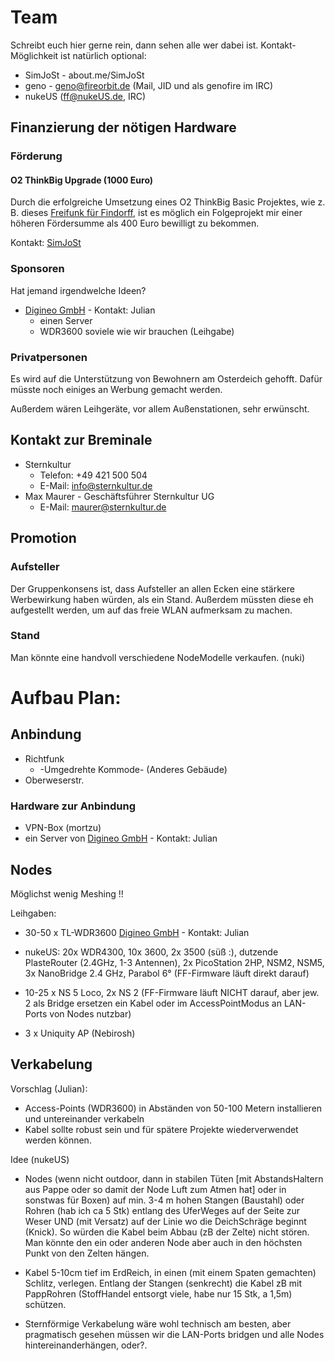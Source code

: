 # Team
Schreibt euch hier gerne rein, dann sehen alle wer dabei ist. Kontakt-Möglichkeit ist natürlich optional:
* SimJoSt - about.me/SimJoSt
* geno - geno@fireorbit.de (Mail, JID und als genofire im IRC)
* nukeUS (ff@nukeUS.de, IRC)

## Finanzierung der nötigen Hardware
### Förderung
#### O2 ThinkBig Upgrade (1000 Euro)
Durch die erfolgreiche Umsetzung eines O2 ThinkBig Basic Projektes, wie z. B. dieses [Freifunk für Findorff](www.think-big.org/projekt/freifunk-fuer-findorff), ist es möglich ein Folgeprojekt mir einer höheren Fördersumme als 400 Euro bewilligt zu bekommen.

Kontakt: [SimJoSt](www.about.me/SimJoSt)

### Sponsoren
Hat jemand irgendwelche Ideen?

* [Digineo GmbH](www.digineo.de) - Kontakt: Julian
  * einen Server
  * WDR3600 soviele wie wir brauchen (Leihgabe)

### Privatpersonen
Es wird auf die Unterstützung von Bewohnern am Osterdeich gehofft. Dafür müsste noch einiges an Werbung gemacht werden.

Außerdem wären Leihgeräte, vor allem Außenstationen, sehr erwünscht.

## Kontakt zur Breminale
* Sternkultur
  * Telefon: +49 421 500 504
  * E-Mail: info@sternkultur.de
* Max Maurer - Geschäftsführer Sternkultur UG
  * E-Mail: maurer@sternkultur.de

## Promotion
### Aufsteller
Der Gruppenkonsens ist, dass Aufsteller an allen Ecken eine stärkere Werbewirkung haben würden, als ein Stand. Außerdem müssten diese eh aufgestellt werden, um auf das freie WLAN aufmerksam zu machen.

### Stand

Man könnte eine handvoll verschiedene NodeModelle verkaufen. (nuki)

# Aufbau Plan:

## Anbindung
* Richtfunk
  * -Umgedrehte Kommode- (Anderes Gebäude)
* Oberweserstr.

### Hardware zur Anbindung
* VPN-Box (mortzu)
* ein Server von [Digineo GmbH](www.digineo.de) - Kontakt: Julian



## Nodes
  Möglichst wenig Meshing  !!
  
  Leihgaben:
  * 30-50 x TL-WDR3600 [Digineo GmbH](www.digineo.de) - Kontakt: Julian

  * nukeUS:  20x WDR4300, 10x 3600, 2x 3500 (süß :), dutzende PlasteRouter (2.4GHz, 1-3 Antennen), 2x PicoStation 2HP, NSM2, NSM5, 3x NanoBridge 2.4 GHz, Parabol 6° (FF-Firmware läuft direkt darauf)
  * 10-25 x NS 5 Loco, 2x NS 2 (FF-Firmware läuft NICHT darauf, aber jew. 2 als Bridge ersetzen ein Kabel oder im AccessPointModus an LAN-Ports von Nodes nutzbar)

  * 3 x Uniquity AP (Nebirosh)

## Verkabelung
Vorschlag (Julian):
* Access-Points (WDR3600) in Abständen von 50-100 Metern installieren und untereinander verkabeln
* Kabel sollte robust sein und für spätere Projekte wiederverwendet werden können.

Idee (nukeUS)
* Nodes (wenn nicht outdoor, dann in stabilen Tüten [mit AbstandsHaltern aus Pappe oder so damit der Node Luft zum Atmen hat] oder in sonstwas für Boxen) auf min. 3-4 m hohen Stangen (Baustahl) oder Rohren (hab ich ca 5 Stk) entlang des UferWeges auf der Seite zur Weser UND (mit Versatz) auf der Linie wo die DeichSchräge beginnt (Knick). So würden die Kabel beim Abbau (zB der Zelte) nicht stören. Man könnte den ein oder anderen Node aber auch in den höchsten Punkt von den Zelten hängen.

* Kabel 5-10cm tief im ErdReich, in einen (mit einem Spaten gemachten) Schlitz, verlegen. Entlang der Stangen (senkrecht) die Kabel zB mit PappRohren (StoffHandel entsorgt viele, habe nur 15 Stk, a 1,5m) schützen.

* Sternförmige Verkabelung wäre wohl technisch am besten, aber pragmatisch gesehen müssen wir die LAN-Ports bridgen und alle Nodes hintereinanderhängen, oder?.
